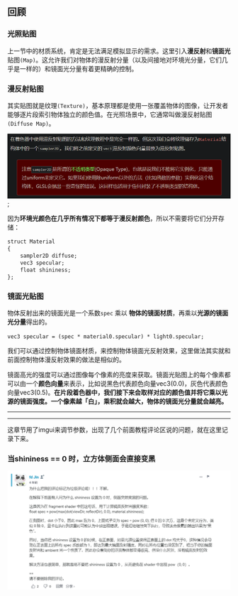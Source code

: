 ## 回顾

### 光照贴图

上一节中的材质系统，肯定是无法满足模拟显示的需求。这里引入**漫反射**和**镜面光**贴图`(Map)`。这允许我们对物体的漫反射分量（以及间接地对环境光分量，它们几乎是一样的）和镜面光分量有着更精确的控制。

### 漫反射贴图

其实贴图就是纹理`(Texture)`，基本原理都是使用一张覆盖物体的图像，让开发者能够逐片段索引物体独立的颜色值。在光照场景中，它通常叫做漫反射贴图`(Diffuse Map)`。

![](img/1.png);

因为**环境光颜色在几乎所有情况下都等于漫反射颜色**，所以不需要将它们分开存储：
```
struct Material
{
    sampler2D diffuse;
    vec3 specular;
    float shininess;
};
```

### 镜面光贴图

物体反射出来的镜面光是一个系数`spec` 乘以 **物体的镜面材质**，再乘以**光源的镜面光分量**得出的。

`vec3 specular = (spec * material0.specular) * light0.specular;`

我们可以通过控制物体镜面材质，来控制物体镜面光反射效果，这里做法其实就和前面控制物体漫反射效果的做法是相似的。

镜面高光的强度可以通过图像每个像素的亮度来获取。镜面光贴图上的每个像素都可以由一个**颜色向量**来表示，比如说黑色代表颜色向量vec3(0.0)，灰色代表颜色向量vec3(0.5)。**在片段着色器中，我们接下来会取样对应的颜色值并将它乘以光源的镜面强度。一个像素越「白」，乘积就会越大，物体的镜面光分量就会越亮。**

-----

-----

这章节用了imgui来调节参数，出现了几个前面教程评论区说的问题，就在这里记录下来。

### 当shininess == 0 时，立方体侧面会直接变黑
![](img/2.png)